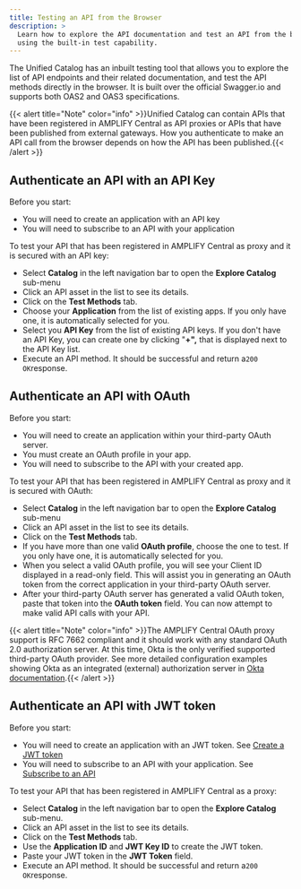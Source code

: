 ```yaml
---
title: Testing an API from the Browser
description: >
  Learn how to explore the API documentation and test an API from the browser
  using the built-in test capability.
---
```

The Unified Catalog has an inbuilt testing tool that allows you to explore the list of API endpoints and their related documentation, and test the API methods directly in the browser. It is built over the official Swagger.io and supports both OAS2 and OAS3 specifications. 

{{< alert title="Note" color="info" >}}Unified Catalog can contain APIs that have been registered in AMPLIFY Central as API proxies or APIs that have been published from external gateways. How you authenticate to make an API call from the browser depends on how the API has been published.{{< /alert >}}

## Authenticate an API with an API Key

Before you start: 

* You will need to create an application with an API key
* You will need to subscribe to an API with your application



To test your API that has been registered in AMPLIFY Central as proxy and it is secured with an API key:

* Select **Catalog** in the left navigation bar to open the **Explore Catalog** sub-menu
* Click an API asset in the list to see its details. 
* Click on the **Test Methods** tab. 
* Choose your **Application** from the list of existing apps. If you only have one, it is automatically selected for you.
* Select you **API Key** from the list of existing API keys. If you don't have an API Key, you can create one by clicking "**+",**  that is displayed next to the API Key list. 
* Execute an API method. It should be successful and return a`200 OK`response.

## Authenticate an API with OAuth

Before you start: 

* You will need to create an application within your third-party OAuth server.
* You must create an OAuth profile in your app. 
* You will need to subscribe to the API with your created app. 

To test your API that has been registered in AMPLIFY Central as proxy and it is secured with OAuth:

* Select **Catalog** in the left navigation bar to open the **Explore Catalog** sub-menu
* Click an API asset in the list to see its details. 
* Click on the **Test Methods** tab. 
* If you have more than one valid **OAuth profile**, choose the one to test. If you only have one, it is automatically selected for you.
* When you select a valid OAuth profile, you will see your Client ID displayed in a read-only field. This will assist you in generating an OAuth token from the correct application in your third-party OAuth server.
* After your third-party OAuth server has generated a valid OAuth token, paste that token into the **OAuth token** field. You can now attempt to make valid API calls with your API.

{{< alert title="Note" color="info" >}}The AMPLIFY Central OAuth proxy support is RFC 7662 compliant and it should work with any standard OAuth 2.0 authorization server. At this time, Okta is the only verified supported third-party OAuth provider. See more detailed configuration examples showing Okta as an integrated (external) authorization server in [Okta documentation](https://developer.okta.com/docs/guides/customize-authz-server/overview/).{{< /alert >}}

## Authenticate an API with JWT token

Before you start: 

* You will need to create an application with an JWT token.  See [Create a JWT token](https://axway-open-docs.netlify.app/docs/central/secure_api_jwt/#create-a-jwt-token)
* You will need to subscribe to an API with your application. See [Subscribe to an API](https://deploy-preview-672--axway-open-docs.netlify.app/docs/central/catalog/discover-and-consume-catalog-assets-3/#subscribe-to-an-api)

To test your API that has been registered in AMPLIFY Central as a proxy:

* Select **Catalog** in the left navigation bar to open the **Explore Catalog** sub-menu.
* Click an API asset in the list to see its details. 
* Click on the **Test Methods** tab. 
* Use the **Application ID** and **JWT Key ID** to create the JWT token.
* Paste your JWT token in the **JWT Token** field.
* Execute an API method. It should be successful and return a`200 OK`response.